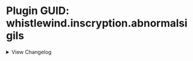 # Plugin GUID: whistlewind.inscryption.abnormalsigils

<details>
<summary>View Changelog</summary>

## v1.1.0 - Fast and Slow ()
### 🧱 Structural
- Reworked how status effects function and their implementation
### 🩹 Bug fixes
- Fixed softlock when playing in Grimora or Magnificus Act (status effects will not render in these Acts!)
- Fixed softlock when playing in Act 2
- Fixed ForcedWhiteEmission appearance behaviour not forcing the colour correctly
- Fixed Frost Ruler not letting the player target occupied slots
- Fixed status-giving abilities giving more than they should
- Fixed Scrambler ability activating incorrectly for non-Spell cards
- Copycat ability no longer copies Giant or Uncuttable cards
- Fixed Corrector ability giving 1 less Health than it should
- Fixed Protector ability triggering when it shouldn't
- Fixed Healer ability always targeting the same card when used by the opponent
- Fixed tribe choice reward backs being off-centre
### 🔧 Tweaks
- Made a number of tweaks to dialogue
- Adjusted custom tribe icons' positions
- SniperSelectSlot.AIEvaluate target is now overridable
- Opponents using the Healer ability will now prioritise cards with 1 Health and depriortise cards at max Health or higher
- Copycat ability now triggers OnResolveOnBoard sigils if it transforms immediately after being played
- Copycat ability now has dialogue for when it cannot copy the opposing card
- Copycat ability now triggers BEFORE most other sigils on the base card
- Copycat ability now copies temporary mods as well
- Witness ability effect now uses the status effect system instead of extended properties
- Opportunistic sigil is now flipped for the opponent
- Idol no longer affects cards with Made of Stone
- Changed description of Made of Stone to indicate it provides immunity to Idol and Punisher
- Reworked The Train ability to activate on resolve instead of after 3 turns
- The Train ability no longer affects Giant or Uncuttable cards
- Adjusted Queen Nest description to be clearer on activation requirement: 'card dies' --> 'card is killed'
- Third Brother now has Sharp Quills instead of Reflector
- Reduced Rightful Heir ability's starting activation cost from 3 --> 2 Bones
- Reduced Pumpkin's Health from 2 --> 1
- Reduced Sapling's Health from 2 --> 1
### ➕ Additions
- Added the following abilities:
    - Binding Strike, Nimble-Footed, High-Strung
- Added the following status effects:
    - Haste, Bind, Prudence
- Added more helper methods to StatusEffectManager
- Added a new section to the rulebook containing all status effects for the current Act - these entries are separate from the regularly added rulebook entries
    - Added a new field to FullStatusEffect 'AddNormalRulebookEntry' to control whether the regular rulebook entry should be added as well - false by default
    - Added FullStatusEffect.SetAddNormalEntry()
- FullStatusEffect now stores a list of its StatusMetaCategories
- Added 'Status Effect Overflow' - cards with more than 5 active status effects will gain the option a list of the overflowed statuses in the Rulebook
- Added ReduceStatusEffectBehaviour for automatically reducing an effect's severity on upkeep

## v1.0.2 - Minor patch (7/26/2023)
### 🩹 Bug fixes
- Fixed Nettle Clothes softlock when killing Brother cards
- Fixed Nettle Clothes gaining sigil from Brother cards that die before fully resolving

## v1.0.1 - Status Effect Refactor (7/23/2023)
### 🧱 Structural
- Refactored how Status Effects are internally created
- Fixed the ReadMe

## v1.0.0 - Initial release (7/22/2023)
### ➕ Additions
    - Moved the following abilities from WhistleWind's Lobotomy Mod:
        - Punisher
        - Bloodfiend
        - Martyr
        - Aggravating
        - Team Leader
        - Idol
        - Conductor
        - Woodcutter
        - Frozen Heart
        - Ruler of Frost
        - Roots
        - Broodmother
        - Cursed
        - Healer
        - Queen Nest
        - Bitter Enemies
        - Courageous
        - Serpent's Nest
        - Assimilator
        - Group Healer
        - Reflector
        - Flag Bearer
        - Grinder
        - The Train
        - Scorching
        - Regenerator
        - Volatile
        - Gift Giver
        - Piercing
        - Scrambler
        - Gardener
        - Made of Slime
        - Marksman
        - Protector
        - Quick Draw
        - Alchemist
        - Nettle Clothes
        - Sporogenic
        - Witness
        - Corrector
    - Added the following abilities:
        - Neutered, Neutered Latch, Return to Nihil, False Throne, Rightful Heir, Opportunistic, Cycler, Barreler, Follow the Leader, Persistent
    - Added the following stat icons:
        - Nihil, Passing Time, Sigil Power

</details>